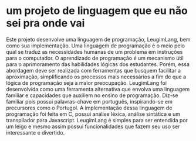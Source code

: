 # um projeto de linguagem que eu não sei pra onde vai

Este projeto desenvolve uma linguagem de programação, LeugimLang, bem como sua
implementação. Uma linguagem de programação é o meio pelo qual se traduz as
necessidades humanas de um problema em instruções para o computador. O
aprendizado de programação é um mecanismo útil para o aprimoramento das
habilidades lógicas dos estudantes. Porém, essa abordagem deve ser realizada com
ferramentas que busquem facilitar a aproximação, simplificando os processos mais
necessários a fim de que a lógica de programação seja a maior preocupação.
LeugimLang foi desenvolvida como uma ferramenta alternativa que envolva uma
linguagem familiar e capacidades que auxiliem no ensino de programação. Diz-se
familiar pois possui palavras-chave em português, inspirando-se em precursores
como o Portugol. A implementação dessa linguagem de programação foi feita em C,
possui análise léxica, análise sintática e um transpilador para Javascript.
LeugimLang é simples para ser entendida por um leigo e mesmo assim possui
funcionalidades que fazem seu uso ser interessante e divertido. 
